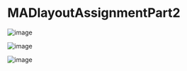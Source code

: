 # MADlayoutAssignmentPart2

![image](https://user-images.githubusercontent.com/55779668/121816016-d0d49a00-ccab-11eb-96ef-e53c766510c2.png)

![image](https://user-images.githubusercontent.com/55779668/121816028-de8a1f80-ccab-11eb-89ad-6fcb301ea564.png)

![image](https://user-images.githubusercontent.com/55779668/121816035-e77af100-ccab-11eb-9de0-1ee1b3389be8.png)
